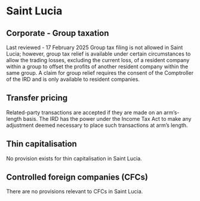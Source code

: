 # Saint Lucia
## Corporate - Group taxation
Last reviewed - 17 February 2025
Group tax filing is not allowed in Saint Lucia; however, group tax relief is available under certain circumstances to allow the trading losses, excluding the current loss, of a resident company within a group to offset the profits of another resident company within the same group. A claim for group relief requires the consent of the Comptroller of the IRD and is only available to resident companies.
## Transfer pricing
Related-party transactions are accepted if they are made on an arm’s-length basis. The IRD has the power under the Income Tax Act to make any adjustment deemed necessary to place such transactions at arm’s length.
## Thin capitalisation
No provision exists for thin capitalisation in Saint Lucia.
## Controlled foreign companies (CFCs)
There are no provisions relevant to CFCs in Saint Lucia.
